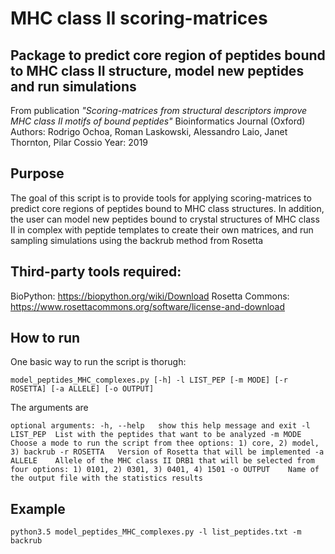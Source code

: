 # MHC class II scoring-matrices

## Package to predict core region of peptides bound to MHC class II structure, model new peptides and run simulations

From publication *"Scoring-matrices from structural descriptors improve MHC class II motifs of bound peptides"*
Bioinformatics Journal (Oxford)
Authors: Rodrigo Ochoa, Roman Laskowski, Alessandro Laio, Janet Thornton, Pilar Cossio
Year: 2019

## Purpose

The goal of this script is to provide tools for applying scoring-matrices to predict core regions of peptides bound to MHC class structures. In addition, the user can model new peptides bound to crystal structures of MHC class II in complex with peptide templates to create their own matrices, and run sampling simulations using the backrub method from Rosetta

## Third-party tools required:

BioPython: https://biopython.org/wiki/Download
Rosetta Commons: https://www.rosettacommons.org/software/license-and-download

## How to run

One basic way to run the script is thorugh:

`model_peptides_MHC_complexes.py [-h] -l LIST_PEP [-m MODE] [-r ROSETTA]
                                       [-a ALLELE] [-o OUTPUT]`
                                       
The arguments are

`optional arguments:
  -h, --help   show this help message and exit
  -l LIST_PEP  List with the peptides that want to be analyzed
  -m MODE      Choose a mode to run the script from thee options: 1) core, 2)
               model, 3) backrub
  -r ROSETTA   Version of Rosetta that will be implemented
  -a ALLELE    Allele of the MHC class II DRB1 that will be selected from four
               options: 1) 0101, 2) 0301, 3) 0401, 4) 1501
  -o OUTPUT    Name of the output file with the statistics results`

## Example

`python3.5 model_peptides_MHC_complexes.py -l list_peptides.txt -m backrub`
